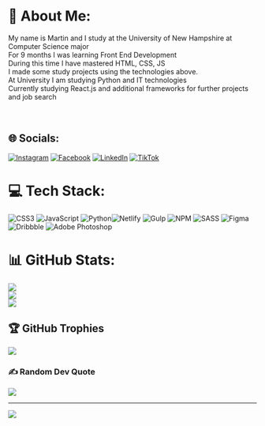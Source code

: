 # 💫 About Me:
My name is Martin and I study at the University of New Hampshire at Computer Science major<br>For 9 months I was learning Front End Development<br>During this time I have mastered HTML, CSS, JS<br>I made some study projects using the technologies above.<br>At University I am studying Python and IT technologies<br>Currently studying React.js and additional frameworks for further projects and job search<br><br><br>


## 🌐 Socials:
[![Instagram](https://img.shields.io/badge/Instagram-%23E4405F.svg?logo=Instagram&logoColor=white)](https://instagram.com/martinyiss)
[![Facebook](https://img.shields.io/badge/Facebook-%231877F2.svg?logo=Facebook&logoColor=white)](https://www.facebook.com/profile.php?id=100083451677109) [![LinkedIn](https://img.shields.io/badge/LinkedIn-%230077B5.svg?logo=linkedin&logoColor=white)](https://www.linkedin.com/in/martin-babak-116850244/) [![TikTok](https://img.shields.io/badge/TikTok-%23000000.svg?logo=TikTok&logoColor=white)](https://tiktok.com/@martinyis) 

# 💻 Tech Stack:
![CSS3](https://img.shields.io/badge/css3-%231572B6.svg?style=for-the-badge&logo=css3&logoColor=white) ![JavaScript](https://img.shields.io/badge/javascript-%23323330.svg?style=for-the-badge&logo=javascript&logoColor=%23F7DF1E) ![Python](https://img.shields.io/badge/python-3670A0?style=for-the-badge&logo=python&logoColor=ffdd54)![Netlify](https://img.shields.io/badge/netlify-%23000000.svg?style=for-the-badge&logo=netlify&logoColor=#00C7B7)  ![Gulp](https://img.shields.io/badge/GULP-%23CF4647.svg?style=for-the-badge&logo=gulp&logoColor=white) ![NPM](https://img.shields.io/badge/NPM-%23000000.svg?style=for-the-badge&logo=npm&logoColor=white) ![SASS](https://img.shields.io/badge/SASS-hotpink.svg?style=for-the-badge&logo=SASS&logoColor=white) 	![Figma](https://img.shields.io/badge/figma-%23F24E1E.svg?style=for-the-badge&logo=figma&logoColor=white) ![Dribbble](https://img.shields.io/badge/Dribbble-EA4C89?style=for-the-badge&logo=dribbble&logoColor=white) ![Adobe Photoshop](https://img.shields.io/badge/adobephotoshop-%2331A8FF.svg?style=for-the-badge&logo=adobephotoshop&logoColor=white)
# 📊 GitHub Stats:
![](https://github-readme-stats.vercel.app/api?username=martinyis&theme=dark&hide_border=false&include_all_commits=false&count_private=false)<br/>
![](https://github-readme-streak-stats.herokuapp.com/?user=martinyis&theme=dark&hide_border=false)<br/>
![](https://github-readme-stats.vercel.app/api/top-langs/?username=martinyis&theme=dark&hide_border=false&include_all_commits=false&count_private=false&layout=compact)

## 🏆 GitHub Trophies
![](https://github-profile-trophy.vercel.app/?username=martinyis&theme=tokyonight&no-frame=false&no-bg=true&margin-w=4)

### ✍️ Random Dev Quote
![](https://quotes-github-readme.vercel.app/api?type=vetical&theme=tokyonight)

---
[![](https://visitcount.itsvg.in/api?id=martinyis&icon=6&color=6)](https://visitcount.itsvg.in)

